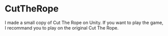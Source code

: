 # CutTheRope
I made a small copy of Cut The Rope on Unity. If you want to play the game, I recommand you to play on the original Cut The Rope. 

